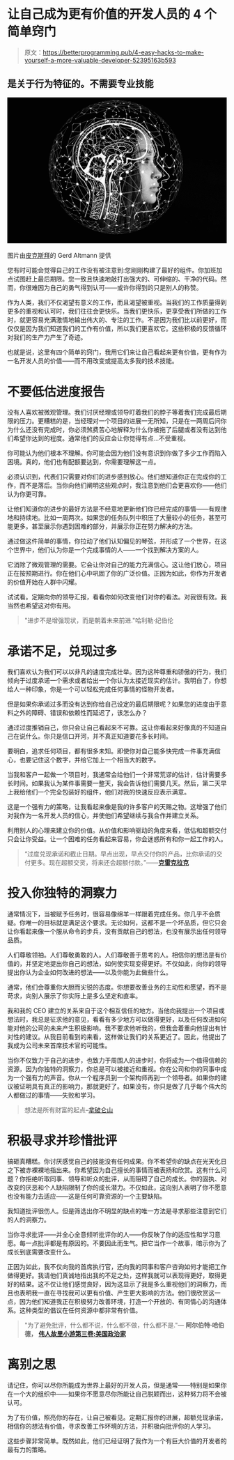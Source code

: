 # 让自己成为更有价值的开发人员的 4 个简单窍门

> 原文：<https://betterprogramming.pub/4-easy-hacks-to-make-yourself-a-more-valuable-developer-52395163b593>

## 是关于行为特征的。不需要专业技能

![](img/0e9ff374a7660154b4596b20a2263a43.png)

图片由[皮克斯拜](https://pixabay.com/?utm_source=link-attribution&utm_medium=referral&utm_campaign=image&utm_content=4389372)的 Gerd Altmann 提供

您有时可能会觉得自己的工作没有被注意到:您刚刚构建了最好的组件。你加班加点试图赶上最后期限。您一致且快速地敲打出强大的、可伸缩的、干净的代码。然而，你很难因为自己的勇气得到认可——或许你得到的只是别人的称赞。

作为人类，我们不仅渴望有意义的工作，而且渴望被重视。当我们的工作质量得到更多的重视和认可时，我们往往会更快乐。当我们更快乐，更享受我们所做的工作时，就更容易充满激情地输出伟大的、专注的工作。不是因为我们比以前更好，而仅仅是因为我们知道我们的工作有价值，所以我们更喜欢它。这些积极的反馈循环对我们的生产力产生了奇迹。

也就是说，这里有四个简单的窍门，我用它们来让自己看起来更有价值，更有作为一名开发人员的价值——而不用改变或提高太多我的技术技能。

# 不要低估进度报告

没有人喜欢被微观管理。我们讨厌经理或领导盯着我们的脖子等着我们完成最后期限的压力。更糟糕的是，当经理对一个项目的进展一无所知，只是在一两周后问你为什么还没有完成时，你必须煞费苦心地解释为什么你被拖了后腿或者没有达到他们希望你达到的程度。通常他们的反应会让你觉得有点…不受重视。

你可能认为他们根本不理解。你可能会因为他们没有意识到你做了多少工作而陷入困境。真的，他们也有配额要达到，你需要理解这一点。

必须认识到，代表们只需要对你们的进步感到放心。他们想知道你正在完成你的工作，而不是落后。当你向他们阐明这些观点时，我注意到他们会更喜欢你——他们认为你更可靠。

让他们知道你的进步的最好方法是不经意地更新他们你已经完成的事情——有规律地和持续地。比如一周两次。如果您的任务队列中积压了大量较小的任务，甚至可能更多。甚至展示你遇到困难的部分，并展示你正在努力解决的方法。

通过做这件简单的事情，你拉动了他们认知偏见的琴弦，并形成了一个世界，在这个世界中，他们认为你是一个完成事情的人——一个找到解决方案的人。

它消除了微观管理的需要。它会让你对自己的能力充满信心。这让他们放心，项目正在按预期进行。你在他们心中巩固了你的广泛价值。正因为如此，你作为开发者的价值开始在人群中闪耀。

试试看。定期向你的领导汇报，看看你如何改变他们对你的看法。对我很有效。我当然也希望这对你有用。

> "进步不是增强现状，而是朝着未来前进."哈利勒·纪伯伦

# 承诺不足，兑现过多

我们喜欢认为我们可以以非凡的速度完成壮举。因为这种尊重和骄傲的行为，我们倾向于过度承诺一个需求或者给出一个你认为太接近现实的估计。我明白了，你想给人一种印象，你是一个可以轻松完成任何事情的怪物开发者。

但是如果你承诺过多而没有达到你给自己设定的最后期限呢？如果您的进度由于意料之外的障碍、错误和依赖性而延迟了，该怎么办？

通过过度推销自己，你只会让自己看起来不可靠。这让你看起来好像真的不知道自己在说什么。你只是信口开河，并不真正知道要花多长时间。

要明白，追求任何项目，都有很多未知。即使你对自己能多快完成一件事充满信心，也要记住这个数字，并给它加上一个相当大的数字。

当我和客户一起做一个项目时，我通常会给他们一个非常荒谬的估计，估计需要多长时间。如果我认为某件事需要一整天，我会告诉他们需要几天。然后，第二天早上我给他们一个完全包装好的组件，他们对我的快速反应表示满意。

这是一个强有力的策略，让我看起来像是我的许多客户的天赐之物。这增强了他们对我作为一名开发人员的信心，并使他们希望继续与我合作并建立关系。

利用别人的心理来建立你的价值。从价值和影响驱动的角度来看，低估和超额交付只会让你受益。让一个困难的任务看起来容易，你会迷惑所有和你一起工作的人。

> “过度兑现承诺和截止日期。早点出现，早点交付你的产品，比你承诺的交付更多。现在超额交货，将来还会超额付款。”——[**克雷克拉克**](https://www.brainyquote.com/authors/clay-clark-quotes)

# 投入你独特的洞察力

通常情况下，当被赋予任务时，很容易像绵羊一样跟着完成任务。你几乎不会质疑。你唯一的目标就是满足这个要求。无论如何，这都不是一个坏品质，但它只会让你看起来像一个服从命令的步兵，没有贡献自己的想法，也没有展示出任何领导品质。

人们尊敬领袖。人们尊敬勇敢的人。人们尊敬善于思考的人。相信你的想法是有价值的，并坚定地提出你自己的想法，如何使实现变得更好。不仅如此，向你的领导提出你认为企业如何改进的想法——以及你能为此做些什么。

通常，他们会尊重你大胆而尖锐的态度。你想要改善业务的主动性和愿望，而不是苛求，向别人展示了你实际上是多么坚定和直率。

我和我的 CEO 建立的关系来自于这个相互信任的地方。当他向我提出一个项目或想法时，我总是征求他的意见，看看有多少地方可以做得更好，以及任何改进如何能对他的公司的未来产生积极影响。我不要求他听我的，但我会着重向他提出有针对性的建议。从我目前看到的来看，这样做让我们的关系更近了。因此，他提出了我成为公司未来首席技术官的可能性。

当你不仅致力于自己的进步，也致力于周围人的进步时，你将成为一个值得信赖的资源，因为你独特的洞察力，你总是可以被接近和重视。你在公司和你的同事中成为一个强有力的声音。你从一个程序员到一个架构师再到一个领导者。如果你的建议被证明具有真正的影响力，那就更好了。如果没有，你只是做了几乎每个伟大的人都做过的事情——失败和学习。

> 想法是所有财富的起点–[拿破仑山](http://www.amazon.com/gp/search?ie=UTF8&keywords=Napoleon%20Hill&tag=ineedmcom-20&index=blended&linkCode=ur2&camp=1789&creative=9325)

# 积极寻求并珍惜批评

搞砸真糟糕。你讨厌感觉自己的技能没有任何成果。你不希望你的缺点在光天化日之下被赤裸裸地指出来。你希望因为自己擅长的事情而被表扬和欣赏。这有什么问题？你拒绝听取同事、领导和听众的批评，从而阻碍了自己的成长。你的固执、对改变的厌恶和个人缺陷限制了你的成长潜力。不仅如此，这向别人表明了你不愿意也没有能力去适应——这是任何可靠资源的一个主要缺陷。

我知道批评很伤人。但是筛选出你不明显的缺点的唯一方法是寻求那些注意到它们的人的洞察力。

当你寻求批评——并全心全意倾听批评你的人——你反映了你的适应性和学习意愿。每一点批评都是有原因的。不要因此而生气。把它当作一个故事，暗示你为了成长到底需要改变什么。

正因为如此，我不仅向我的首席执行官，还向我的同事和客户咨询如何才能把工作做得更好。我请他们真诚地指出我的不足之处，这样我就可以表现得更好，取得更好的结果。这不仅让他们感觉良好，因为这显示了我是多么重视他们的洞察力，而且也表明我一直在寻找我可以更有价值、产生更大影响的方法。他们很欣赏这一点，因为他们知道我正在积极努力改善环境，打造一个开放的、有同情心的沟通体系。这种类型的倡议在任何资源中都非常有价值。

> "为了避免批评，什么都不说，什么都不做，什么都不是."― **阿尔伯特·哈伯德，** [**伟人故里小游第三卷:美国政治家**](https://www.goodreads.com/work/quotes/9142221)

# 离别之思

请记住，你可以尽你所能成为世界上最好的开发人员，但是通常——特别是如果你在一个大的组织中——如果你不愿意尽你所能让自己脱颖而出，这种努力将不会被认可。

为了有价值，照亮你的存在，让自己被看见。定期汇报你的进展，超额兑现承诺，相信你的想法有价值，寻求改善工作环境的方法，并积极向批评你的人学习。

这些步骤非常简单。既然如此，他们已经证明了我作为一个有巨大价值的开发者的最有力的策略。